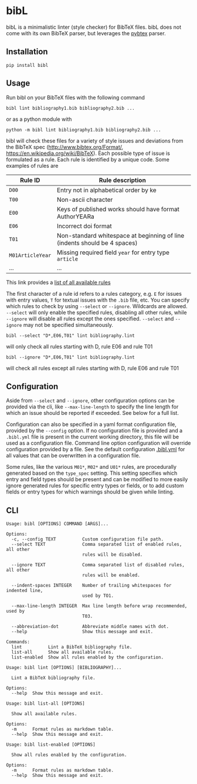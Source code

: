 # bibL

bibL is a minimalistic linter (style checker) for BibTeX files.
bibL does not come with its own BibTeX parser, but leverages the [pybtex](https://pybtex.org/) parser.

## Installation

```shell script
pip install bibl
```
## Usage

Run bibl on your BibTeX files with the following command
```shell script
bibl lint bibliography1.bib bibliography2.bib ... 
```
or as a python module with
```shell script
python -m bibl lint bibliography1.bib bibliography2.bib ... 
```

bibl will check these files for a variety of style issues and deviations from the BibTeX spec (http://www.bibtex.org/Format/, https://en.wikipedia.org/wiki/BibTeX).
Each possible type of issue is formulated as a rule. Each rule is identified by a unique code. Some examples of rules are 

Rule ID|Rule description
-|-
`D00`|Entry not in alphabetical order by ke
`T00`|Non-ascii character
`E00`|Keys of published works should have format AuthorYEARa
`E06`|Incorrect doi format
`T01`|Non-standard whitespace at beginning of line (indents should be 4 spaces)
`M01ArticleYear`|Missing required field `year` for entry type `article`
...|...

This link provides a [list of all available rules](http://gitlab.com/arne.vandenkerchove/bibl/-/jobs/artifacts/master/file/all_rules.html?job=rule_list)


The first character of a rule id refers to a rules category, e.g. `E` for issues with entry values, `T` for textual
issues with the `.bib` file, etc.
You can specify which rules to check by using `--select` or `--ignore`. Wildcards are allowed. `--select` will only
enable the specified rules, disabling all other rules, while `--ignore` will disable all rules except the ones specified.
`--select` and `--ignore` may not be specified simultaneously.
```shell script
bibl --select "D*,E06,T01" lint bibliography.lint
```
will only check all rules starting with D, rule E06 and rule T01
```
bibl --ignore "D*,E06,T01" lint bibliography.lint
```
will check all rules except all rules starting with D, rule E06 and rule T01

## Configuration

Aside from `--select` and `--ignore`, other configuration options can be provided via the cli, like `--max-line-length`
to specify the line length for which an issue should be reported if exceeded. See below for a full list.

Configuration can also be specified in a yaml format configuration file, provided by the `--config` option.
If no configuration file is provided and a `.bibl.yml` file is present in the current working directory, this file will
be used as a configuration file.
Command line option configuration will override configuration provided by a file.
See the default configuration [.bibl.yml](https://gitlab.com/arne.vandenkerchove/bibl/-/tree/master/bibl) for all values that can be overwritten in a configuration file.

Some rules, like the various `M01*`, `M02*` and `U01*` rules, are procedurally generated based on the `type_spec` setting.
This setting specifies which entry and field types should be present and can be modified to more easily ignore generated
rules for specific entry types or fields, or to add custom fields or entry types for which warnings should be given
while linting.

## CLI
```shell script
Usage: bibl [OPTIONS] COMMAND [ARGS]...

Options:
  -c, --config TEXT          Custom configuration file path.
  --select TEXT              Comma separated list of enabled rules, all other
                             rules will be disabled.

  --ignore TEXT              Comma separated list of disabled rules, all other
                             rules will be enabled.

  --indent-spaces INTEGER    Number of trailing whitespaces for indented line,
                             used by TO1.

  --max-line-length INTEGER  Max line length before wrap recommended, used by
                             T03.

  --abbreviation-dot         Abbreviate middle names with dot.
  --help                     Show this message and exit.

Commands:
  lint          Lint a BibTeX bibliography file.
  list-all      Show all available rules.
  list-enabled  Show all rules enabled by the configuration.
```
```shell script
Usage: bibl lint [OPTIONS] [BIBLIOGRAPHY]...

  Lint a BibTeX bibliography file.

Options:
  --help  Show this message and exit.
```
```shell script
Usage: bibl list-all [OPTIONS]

  Show all available rules.

Options:
  -m      Format rules as markdown table.
  --help  Show this message and exit.
```
```shell script
Usage: bibl list-enabled [OPTIONS]

  Show all rules enabled by the configuration.

Options:
  -m      Format rules as markdown table.
  --help  Show this message and exit.
```

